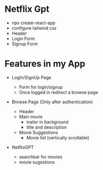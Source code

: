 # Netflix Gpt

- npx create-react-app
- configure tailwind css
- Header
- Login Form
- Signup Form

# Features in my App

- LogIn/SignUp Page

  - Form for login/signup
  - Once logged in redirect a browse page

- Browse Page (Only after authentication)

  - Header
  - Main movie
    - trailer in background
    - title and description
  - Movie Suggestions
    - Movie list (vertically scrollable)

- NetflixGPT

  - searchbar for movies
  - movie sugestions

